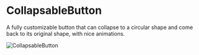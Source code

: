 # CollapsableButton
A fully customizable button that can collapse to a circular shape and come back to its original shape, with nice animations.

![CollapsableButton](https://raw.githubusercontent.com/zanadu/CollapsableButton/master/Assets/CollapsableButton.gif)
